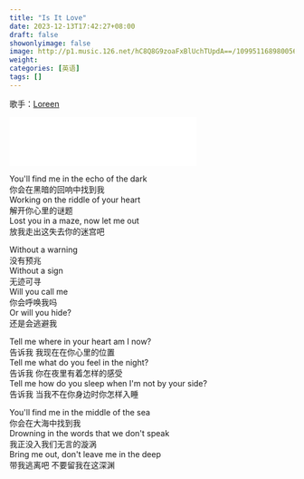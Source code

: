 ```yaml
---
title: "Is It Love"
date: 2023-12-13T17:42:27+08:00
draft: false
showonlyimage: false
image: http://p1.music.126.net/hC8Q8G9zoaFxBlUchTUpdA==/109951168980056221.jpg
weight: 
categories: [英语]
tags: []
---
```


歌手：[Loreen](https://music.163.com/#/song?id=2090559323&userid=29382116)

<!--more-->

<iframe frameborder="no" border="0" marginwidth="0" marginheight="0" width=330 height=86 src="//music.163.com/outchain/player?type=2&id=2090559323&auto=0&height=66"></iframe>

You'll find me in the echo of the dark  
你会在黑暗的回响中找到我  
Working on the riddle of your heart  
解开你心里的谜题  
Lost you in a maze, now let me out  
放我走出这失去你的迷宫吧

Without a warning  
没有预兆  
Without a sign  
无迹可寻  
Will you call me  
你会呼唤我吗  
Or will you hide?  
还是会逃避我

Tell me where in your heart am I now?  
告诉我 我现在在你心里的位置  
Tell me what do you feel in the night?  
告诉我 你在夜里有着怎样的感受  
Tell me how do you sleep when I'm not by your side?  
告诉我 当我不在你身边时你怎样入睡

You'll find me in the middle of the sea  
你会在大海中找到我  
Drowning in the words that we don't speak  
我正没入我们无言的漩涡  
Bring me out, don't leave me in the deep  
带我逃离吧 不要留我在这深渊